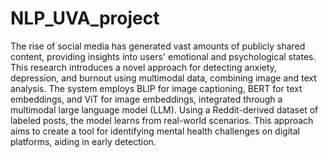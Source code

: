 # NLP_UVA_project
The rise of social media has generated vast amounts of publicly shared content, providing insights into users' emotional and psychological states. This research introduces a novel approach for detecting anxiety, depression, and burnout using multimodal data, combining image and text analysis. The system employs BLIP for image captioning, BERT for text embeddings, and ViT for image embeddings, integrated through a multimodal large language model (LLM). Using a Reddit-derived dataset of labeled posts, the model learns from real-world scenarios. This approach aims to create a tool for identifying mental health challenges on digital platforms, aiding in early detection.

